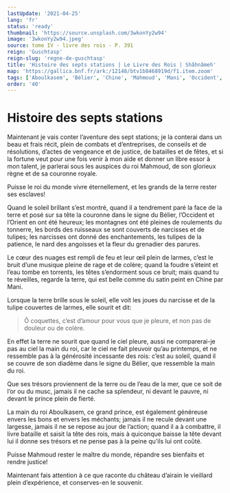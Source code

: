 ```yaml
---
lastUpdate: '2021-04-25'
lang: 'fr'
status: 'ready'
thumbnail: 'https://source.unsplash.com/3wkonYy2w94'
image: '3wkonYy2w94.jpeg'
source: tome IV - livre des rois - P. 391
reign: 'Guschtasp'
reign-slug: 'regne-de-guschtasp'
title: 'Histoire des septs stations | Le Livre des Rois | Shâhnâmeh'
map: 'https://gallica.bnf.fr/ark:/12148/btv1b8468919d/f1.item.zoom'
tags: ['Aboulkasem', 'Bélier', 'Chine', 'Mahmoud', 'Mani', 'Occident', 'Orient']
order: '40'
---
```


<!-- LTeX: language=fr -->

# Histoire des septs stations

Maintenant je vais conter l’aventure des sept stations; je la conterai dans un beau et frais récit, plein de combats et d’entreprises, de conseils et de résolutions, d’actes de vengeance et de justice, de batailles et de fêtes, et si la fortune veut pour une fois venir à mon aide et donner un libre essor à mon talent, je parlerai sous les auspices du roi Mahmoud, de son glorieux règne et de sa couronne royale.

Puisse le roi du monde vivre éternellement, et les grands de la terre rester ses esclaves!

Quand le soleil brillant s’est montré, quand il a tendrement paré la face de la terre et posé sur sa tête la couronne dans le signe du Bélier, l’Occident et l’Orient en ont été heureux; les montagnes ont été pleines de roulements du tonnerre, les bords des ruisseaux se sont couverts de narcisses et de tulipes; les narcisses ont donné des enchantements, les tulipes de la patience, le nard des angoisses et la fleur du grenadier des parures.

Le cœur des nuages est rempli de feu et leur œil plein de larmes, c’est le bruit d’une musique pleine de rage et de colère; quand la foudre s’éteint et l’eau tombe en torrents, les têtes s’endorment sous ce bruit; mais quand tu te réveilles, regarde la terre, qui est belle comme du satin peint en Chine par Mani.

Lorsque la terre brille sous le soleil, elle voit les joues du narcisse et de la tulipe couvertes de larmes, elle sourit et dit:

> Ô coquettes, c’est d’amour pour vous que je pleure, et non pas de douleur ou de colère.

En effet la terre ne sourit que quand le ciel pleure, aussi ne comparerai-je pas au ciel la main du roi, car le ciel ne fait pleuvoir qu’au printemps, et ne ressemble pas à la générosité incessante des rois: c’est au soleil, quand il se couvre de son diadème dans le signe du Bélier, que ressemble la main du roi.

Que ses trésors proviennent de la terre ou de l’eau de la mer, que ce soit de l’or ou du musc, jamais il ne cache sa splendeur, ni devant le pauvre, ni devant le prince plein de fierté.

La main du roi Aboulkasem, ce grand prince, est également généreuse envers les bons et envers les méchants; jamais il ne recule devant une largesse, jamais il ne se repose au jour de l’action; quand il a à combattre, il livre bataille et saisit la tête des rois, mais à quiconque baisse la tête devant lui il donne ses trésors et ne pense pas à la peine qu’ils lui ont coûté.

Puisse Mahmoud rester le maître du monde, répandre ses bienfaits et rendre justice!

Maintenant fais attention à ce que raconte du château d’airain le vieillard plein d’expérience, et conserves-en le souvenir.
